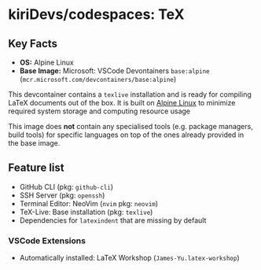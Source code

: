 # kiriDevs/codespaces: TeX

## Key Facts

- **OS:** Alpine Linux
- **Base Image:** Microsoft: VSCode Devontainers `base:alpine`
(`mcr.microsoft.com/devcontainers/base:alpine`)

This devcontainer contains a `texlive` installation and is ready for compiling LaTeX documents out of the box.
It is built on [Alpine Linux](https://alpinelinux.org) to minimize required system storage and computing resource usage

This image does **not** contain any specialised tools (e.g. package managers, build tools) for specific languages on top of the ones already provided in the base image.

## Feature list

- GitHub CLI (pkg: `github-cli`)
- SSH Server (pkg: `openssh`)
- Terminal Editor: NeoVim (`nvim` pkg: `neovim`)
- TeX-Live: Base installation (pkg: `texlive`)
- Dependencies for `latexindent` that are missing by default

### VSCode Extensions

- Automatically installed: LaTeX Workshop (`James-Yu.latex-workshop`)

